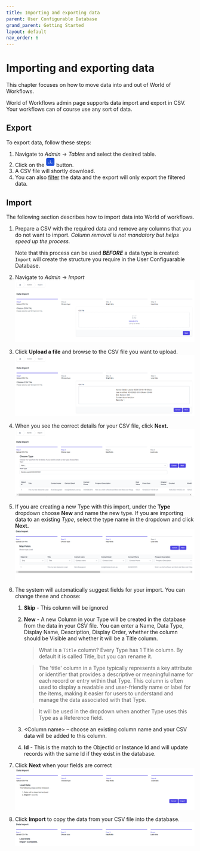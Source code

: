 ```yaml
---
title: Importing and exporting data
parent: User Configurable Database
grand_parent: Getting Started
layout: default
nav_order: 6
---
```


# Importing and exporting data

This chapter focuses on how to move data into and out of World of Workflows.

World of Workflows admin page supports data import and export in CSV.  Your workflows can of course use any sort of data.  


## Export

To export data, follow these steps:

1.  Navigate to *Admin* -\> *Tables* and select the desired table.
2.  Click on the <img src="../images/05a_image37.png" width="24" /> button.
3.  A CSV file will shortly download.
4.  You can also [filter](./working-with-data.html#sort-and-filter) the data and the export will only export the filtered data.

## Import

The following section describes how to import data into World of workflows.

1.  Prepare a CSV with the required data and remove any columns that you do not want to import. *Column removal is not mandatory but helps speed up the process.*
   
    Note that this process can be used ***BEFORE*** a data type is created: `Import` will create the structure you require in the User Configuarable Database.

2.  Navigate to *Admin* -\> *Import*
    ![Import1](../images/05a_image38.png)
3.  Click **Upload a file** and browse to the CSV file you want to upload.  
    ![Import2](../images/05a_image39.png)
4.  When you see the correct details for your CSV file, click **Next.**
    ![Import3](../images/05a_image40.png)
5.  If you are creating a new Type with this import, under the **Type** dropdown choose **New** and name the new type. If you are importing data to an existing *Type*, select the type name in the dropdown and click **Next.**
    ![Import4](../images/05a_image41.png)
6.  The system will automatically suggest fields for your import. You can change these and choose:
    1.  **Skip** - This column will be ignored
    2.  **New** - A new Column in your Type will be created in the database from the data in your CSV file. You can enter a Name, Data Type, Display Name, Description, Display Order, whether the column should be Visible and whether it will be a Title column.
    
        >What is a `Title` column?  Every Type has 1 Title column.  By default it is called Title, but you can rename it. 
        
        >The 'title' column in a Type typically represents a key attribute or identifier that provides a descriptive or meaningful name for each record or entry within that Type. This column is often used to display a readable and user-friendly name or label for the items, making it easier for users to understand and manage the data associated with that Type.  
        
        >It will be used in the dropdown when another Type uses this Type as a Reference field.
    3.  \<Column name\> – choose an existing column name and your CSV data will be added to this column.
    4.  **Id** - This is the match to the ObjectId or Instance Id and will update records with the same Id if they exist in the database.
7.  Click **Next** when your fields are correct  
    ![Import5](../images/05a_image42.png)
8.  Click **Import** to copy the data from your CSV file into the database. 
    ![Import6](../images/05a_image43.png)

